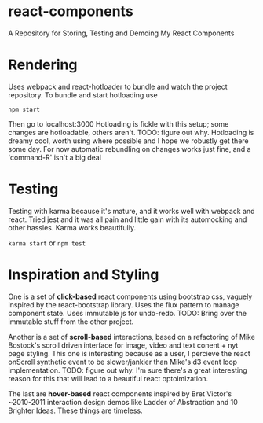 # react-components
A Repository for Storing, Testing and Demoing My React Components

# Rendering
Uses webpack and react-hotloader to bundle and watch the project repository.
To bundle and start hotloading use

```npm start```

Then go to localhost:3000
Hotloading is fickle with this setup; some changes are hotloadable, others aren't. TODO: figure out why. Hotloading is dreamy cool, worth using where possible and I hope we robustly get there some day. For now automatic rebundling on changes works just fine, and a 'command-R' isn't a big deal

# Testing
Testing with karma because it's mature, and it works well with webpack and react. Tried jest and it was all pain and little gain with its automocking and other hassles.
Karma works beautifully.

```karma start``` or ```npm test```

# Inspiration and Styling
One is a set of **click-based** react components using bootstrap css, vaguely inspired by the react-bootstrap library. Uses the flux pattern to manage component state. Uses immutable js for undo-redo. TODO: Bring over the immutable stuff from the other project.

Another is a set of **scroll-based** interactions, based on a refactoring of Mike Bostock's scroll driven interface for image, video and text conent + nyt page styling. This one is interesting because as a user, I percieve the react onScroll synthetic event to be slower/jankier than Mike's d3 event loop implementation. TODO: figure out why. I'm sure there's a great interesting reason for this that will lead to a beautiful react optoimization. 

The last are **hover-based** react components inspired by Bret Victor's ~2010-2011 interaction design demos like Ladder of Abstraction and 10 Brighter Ideas. These things are timeless.

